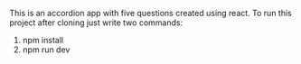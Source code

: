 This is an accordion app with five questions created using react. To run this project after cloning just write two commands:
1. npm install
2. npm run dev